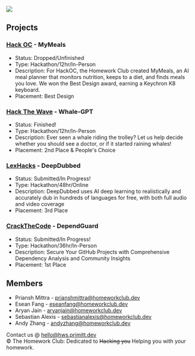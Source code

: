 <img src="https://cdn.primitt.dev/banner"></img>

## Projects
### [Hack OC](https://hackoc.org) - MyMeals
* Status: Dropped/Unfinished
* Type: Hackathon/12hr/In-Person
* Description: For HackOC, the Homework Club created MyMeals, an AI meal planner that monitors nutrition, keeps to a diet, and finds meals you love. We won the Best Design award, earning a Keychron K8 keyboard.
* Placement: Best Design

### [Hack The Wave](https://hackthewave.com) - Whale-GPT
* Status: Finished!
* Type: Hackathon/12hr/In-Person
* Description: Ever seen a whale riding the trolley? Let us help decide whether you should see a doctor, or if it started raining whales!
* Placement: 2nd Place & People's Choice

### [LexHacks](https://lexhackathon.org) - DeepDubbed
* Status: Submitted/In Progress!
* Type: Hackathon/48hr/Online
* Description: DeepDubbed uses AI deep learning to realistically and accurately dub in hundreds of languages for free, with both full audio and video coverage
* Placement: 3rd Place

### [CrackTheCode](https://crackthecode.dev) - DependGuard
* Status: Submitted/In Progress!
* Type: Hackathon/36hr/In-Person
* Description: Secure Your GitHub Projects with Comprehensive Dependency Analysis and Community Insights
* Placement: 1st Place

## Members
* Priansh Mittra - prianshmittra@homeworkclub.dev
* Esean Fang - eseanfang@homeworkclub.dev
* Aryan Jain - aryanjain@homeworkclub.dev
* Sebastian Alexis - sebastianalexis@homeworkclub.dev
* Andy Zhang - andyzhang@homeworkclub.dev


Contact us @ [hello@hws.primitt.dev](mailto:hello@hws.primitt.dev)<br>
©️ The Homework Club: Dedicated to ~~Hacking you~~ Helping you with your homework.
